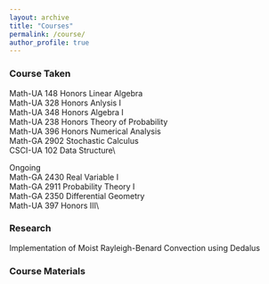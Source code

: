 ```yaml
---
layout: archive
title: "Courses"
permalink: /course/
author_profile: true
---
```

### Course Taken
Math-UA 148 Honors Linear Algebra\
Math-UA 328 Honors Anlysis I\
Math-UA 348 Honors Algebra I\
Math-UA 238 Honors Theory of Probability\
Math-UA 396 Honors Numerical Analysis\
Math-GA 2902 Stochastic Calculus\
CSCI-UA 102 Data Structure\

Ongoing\
Math-GA 2430 Real Variable I\
Math-GA 2911 Probability Theory I\
Math-GA 2350 Differential Geometry\
Math-UA 397 Honors III\

### Research
Implementation of Moist Rayleigh-Benard Convection using Dedalus
### Course Materials

